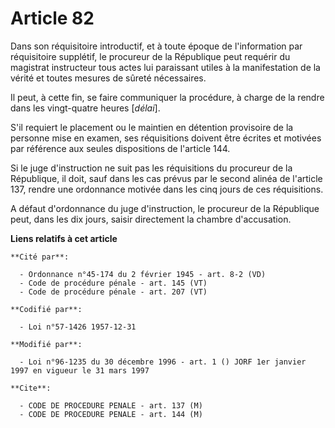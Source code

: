 # Article 82

Dans son réquisitoire introductif, et à toute époque de l'information par réquisitoire supplétif, le procureur de la
République peut requérir du magistrat instructeur tous actes lui paraissant utiles à la manifestation de la vérité et toutes
mesures de sûreté nécessaires.

Il peut, à cette fin, se faire communiquer la procédure, à charge de la rendre dans les vingt-quatre heures [*délai*].

S'il requiert le placement ou le maintien en détention provisoire de la personne mise en examen, ses réquisitions doivent
être écrites et motivées par référence aux seules dispositions de l'article 144.

Si le juge d'instruction ne suit pas les réquisitions du procureur de la République, il doit, sauf dans les cas prévus par le
second alinéa de l'article 137, rendre une ordonnance motivée dans les cinq jours de ces réquisitions.

A défaut d'ordonnance du juge d'instruction, le procureur de la République peut, dans les dix jours, saisir directement la
chambre d'accusation.

**Liens relatifs à cet article**

	**Cité par**:

	  - Ordonnance n°45-174 du 2 février 1945 - art. 8-2 (VD)
	  - Code de procédure pénale - art. 145 (VT)
	  - Code de procédure pénale - art. 207 (VT)

	**Codifié par**:

	  - Loi n°57-1426 1957-12-31

	**Modifié par**:

	  - Loi n°96-1235 du 30 décembre 1996 - art. 1 () JORF 1er janvier 1997 en vigueur le 31 mars 1997

	**Cite**:

	  - CODE DE PROCEDURE PENALE - art. 137 (M)
	  - CODE DE PROCEDURE PENALE - art. 144 (M)
